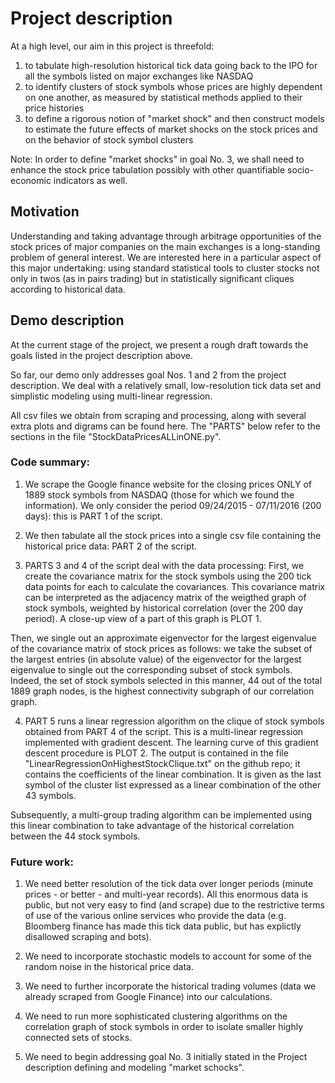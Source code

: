 # Project description 

At a high level, our aim in this project is threefold:
1. to tabulate high-resolution historical tick data going back to the IPO for all the symbols listed on major exchanges like NASDAQ
2. to identify clusters of stock symbols whose prices are highly dependent on one another, as measured by statistical methods applied to their price histories
3. to define a rigorous notion of "market shock" and then construct models to estimate the future effects of market shocks on the stock prices and on the behavior of stock symbol clusters 

Note: In order to define "market shocks" in goal No. 3, we shall need to enhance the stock price tabulation possibly with other quantifiable socio-economic indicators as well.


## Motivation

Understanding and taking advantage through arbitrage opportunities of the stock prices of major companies on the main exchanges is a long-standing problem of general interest. We are interested here in a particular aspect of this major undertaking: using standard statistical tools to cluster stocks not only in twos (as in pairs trading) but in statistically significant cliques according to historical data.


## Demo description

At the current stage of the project, we present a rough draft towards the goals listed in the project description above.

So far, our demo only addresses goal Nos. 1 and 2 from the project description. We deal with a relatively small, low-resolution tick data set and simplistic modeling using multi-linear regression.

All csv files we obtain from scraping and processing, along with several extra plots and digrams can be found here. The "PARTS" below refer to the sections in the file "StockDataPricesALLinONE.py".

### Code summary:

1. We scrape the Google finance website for the closing prices ONLY of 1889 stock symbols from NASDAQ (those for which we found the information). We only consider the period 09/24/2015 - 07/11/2016 (200 days): this is PART 1 of the script.

2. We then tabulate all the stock prices into a single csv file containing the historical price data: PART 2 of the script.

3. PARTS 3 and 4 of the script deal with the data processing: First, we create the covariance matrix for the stock symbols using the 200 tick data points for each to calculate the covariances. This covariance matrix can be interpreted as the adjacency matrix of the weigthed graph of stock symbols, weighted by historical correlation (over the 200 day period). A close-up view of a part of this graph is PLOT 1.

Then, we single out an approximate eigenvector for the largest eigenvalue of the covariance matrix of stock prices as follows: we take the subset of the largest entries (in absolute value) of the eigenvector for the largest eigenvalue to single out the corresponding subset of stock symbols. Indeed, the set of stock symbols selected in this manner, 44 out of the total 1889 graph nodes, is the highest connectivity subgraph of our correlation graph.

4. PART 5 runs a linear regression algorithm on the clique of stock symbols obtained from PART 4 of the script. This is a multi-linear regression implemented with gradient descent. The learning curve of this gradient descent procedure is PLOT 2. The output is contained in the file "LinearRegressionOnHighestStockClique.txt" on the github repo; it contains the coefficients of the linear combination. It is given as the last symbol of the cluster list expressed as a linear combination of the other 43 symbols.

Subsequently, a multi-group trading algorithm can be implemented using this linear combination to take advantage of the historical correlation between the 44 stock symbols.


### Future work: 

1. We need better resolution of the tick data over longer periods (minute prices - or better - and multi-year records). All this enormous data is public, but not very easy to find (and scrape) due to the restrictive terms of use of the various online services who provide the data (e.g. Bloomberg finance has made this tick data public, but has explictly disallowed scraping and bots).

2. We need to incorporate stochastic models to account for some of the random noise in the historical price data.

3. We need to further incorporate the historical trading volumes (data we already scraped from Google Finance) into our calculations.

4. We need to run more sophisticated clustering algorithms on the correlation graph of stock symbols in order to isolate smaller highly connected sets of stocks.

5. We need to begin addressing goal No. 3 initially stated in the Project description defining and modeling "market schocks".
 





